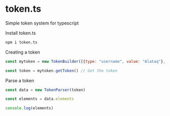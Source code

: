 # token.ts

Simple token system for typescript

Install token.ts
```cmd
npm i token.ts
```

Creating a token
```js
const mytoken = new TokenBuilder([{type: "username", value: "Alataq"}, {type: "password", value: "notmypassword"}])

const token = mytoken.getToken() // Get the token
```

Parse a token
```js
const data = new TokenParser(token)

const elements = data.elements

console.log(elements)
```
